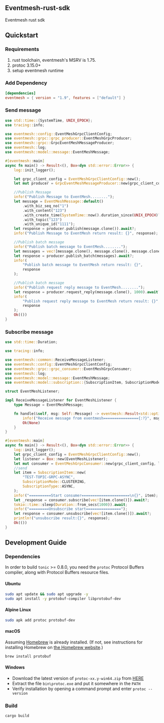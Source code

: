 ## Eventmesh-rust-sdk

Eventmesh rust sdk

## Quickstart

### Requirements

1. rust toolchain, eventmesh's MSRV is 1.75.
2. protoc 3.15.0+
3. setup eventmesh runtime

### Add Dependency

```toml
[dependencies]
eventmesh = { version = "1.9", features = ["default"] }
```

### Send message

```rust
use std::time::{SystemTime, UNIX_EPOCH};
use tracing::info;

use eventmesh::config::EventMeshGrpcClientConfig;
use eventmesh::grpc::grpc_producer::EventMeshGrpcProducer;
use eventmesh::grpc::GrpcEventMeshMessageProducer;
use eventmesh::log;
use eventmesh::model::message::EventMeshMessage;

#[eventmesh::main]
async fn main() -> Result<(), Box<dyn std::error::Error>> {
    log::init_logger();

    let grpc_client_config = EventMeshGrpcClientConfig::new();
    let mut producer = GrpcEventMeshMessageProducer::new(grpc_client_config);

    //Publish Message
    info!("Publish Message to EventMesh........");
    let message = EventMeshMessage::default()
        .with_biz_seq_no("1")
        .with_content("123")
        .with_create_time(SystemTime::now().duration_since(UNIX_EPOCH)?.as_millis() as u64)
        .with_topic("123")
        .with_unique_id("1111");
    let response = producer.publish(message.clone()).await?;
    info!("Publish Message to EventMesh return result: {}", response);

    //Publish batch message
    info!("Publish batch message to EventMesh........");
    let messages = vec![message.clone(), message.clone(), message.clone()];
    let response = producer.publish_batch(messages).await?;
    info!(
        "Publish batch message to EventMesh return result: {}",
        response
    );

    //Publish batch message
    info!("Publish request reply message to EventMesh........");
    let response = producer.request_reply(message.clone(), 1000).await?;
    info!(
        "Publish request reply message to EventMesh return result: {}",
        response
    );
    Ok(())
}
```

### Subscribe message

```rust
use std::time::Duration;

use tracing::info;

use eventmesh::common::ReceiveMessageListener;
use eventmesh::config::EventMeshGrpcClientConfig;
use eventmesh::grpc::grpc_consumer::EventMeshGrpcConsumer;
use eventmesh::log;
use eventmesh::model::message::EventMeshMessage;
use eventmesh::model::subscription::{SubscriptionItem, SubscriptionMode, SubscriptionType};

struct EventMeshListener;

impl ReceiveMessageListener for EventMeshListener {
    type Message = EventMeshMessage;

    fn handle(&self, msg: Self::Message) -> eventmesh::Result<std::option::Option<Self::Message>> {
        info!("Receive message from eventmesh================{:?}", msg);
        Ok(None)
    }
}

#[eventmesh::main]
async fn main() -> Result<(), Box<dyn std::error::Error>> {
    log::init_logger();
    let grpc_client_config = EventMeshGrpcClientConfig::new();
    let listener = Box::new(EventMeshListener);
    let mut consumer = EventMeshGrpcConsumer::new(grpc_client_config, listener);
    //send
    let item = SubscriptionItem::new(
        "TEST-TOPIC-GRPC-ASYNC",
        SubscriptionMode::CLUSTERING,
        SubscriptionType::ASYNC,
    );
    info!("==========Start consumer======================\n{}", item);
    let _response = consumer.subscribe(vec![item.clone()]).await?;
    tokio::time::sleep(Duration::from_secs(1000)).await;
    info!("=========Unsubscribe start================");
    let response = consumer.unsubscribe(vec![item.clone()]).await?;
    println!("unsubscribe result:{}", response);
    Ok(())
}

```

## Development Guide

### Dependencies

In order to build `tonic` >= 0.8.0, you need the `protoc` Protocol Buffers compiler, along with Protocol Buffers resource files.

#### Ubuntu

```bash
sudo apt update && sudo apt upgrade -y
sudo apt install -y protobuf-compiler libprotobuf-dev
```

#### Alpine Linux

```sh
sudo apk add protoc protobuf-dev
```

#### macOS

Assuming [Homebrew](https://brew.sh/) is already installed. (If not, see instructions for installing Homebrew on [the Homebrew website](https://brew.sh/).)

```zsh
brew install protobuf
```

#### Windows

- Download the latest version of `protoc-xx.y-win64.zip` from [HERE](https://github.com/protocolbuffers/protobuf/releases/latest)
- Extract the file `bin\protoc.exe` and put it somewhere in the `PATH`
- Verify installation by opening a command prompt and enter `protoc --version`

### Build

```shell
cargo build
```

